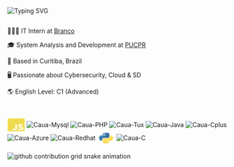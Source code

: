 ![Typing SVG](https://readme-typing-svg.herokuapp.com?font=Fira+Code&pause=1000&color=FFFFFF&background=000000&width=700&lines=%24+Olá,+meu+nome+é+Cau%C3%A3+Matheus)<br> 

##


👨🏻‍💻  IT Intern at [Branco](https://br.linkedin.com/company/brancobrasil) <br>

🎓  System Analysis and Development at [PUCPR](https://.linkedin.com/school/pucproficial/)<br>

📍  Based in Curitiba, Brazil <br>

🖥️  Passionate about Cybersecurity, Cloud & SD <br>

🌎  English Level: C1 (Advanced) <br>

##
<div style="display: inline_block"><br>
  <img align="center" alt="Caua-Js" height="30" width="40" src="https://raw.githubusercontent.com/devicons/devicon/master/icons/javascript/javascript-plain.svg">
  <img align="center" alt="Caua-Mysql" height="30" width="40" src="https://devicon-website.vercel.app/api/mysql/original.svg">
  <img align="center" alt="Caua-PHP" height="30" width="40" src="https://devicon-website.vercel.app/api/php/original.svg">
  <img align="center" alt="Caua-Tux" height="30" width="40" src="https://devicon-website.vercel.app/api/linux/original.svg">
  <img align="center" alt="Caua-Java" height="30" width="40" src="https://devicon-website.vercel.app/api/java/original.svg">
  <img align="center" alt="Caua-Cplus" height="30" width="40" src="https://devicon-website.vercel.app/api/cplusplus/original.svg">
  <img align="center" alt="Caua-Azure" height="30" width="40" src="https://devicon-website.vercel.app/api/azure/original.svg">
  <img align="center" alt="Caua-Redhat" height="30" width="40" src="https://devicon-website.vercel.app/api/redhat/original.svg">
  <img align="center" alt="Caua-Python" height="30" width="40" src="https://raw.githubusercontent.com/devicons/devicon/master/icons/python/python-original.svg">
  <img align="center" alt="Caua-C" height="30" width="40" src="https://devicon-website.vercel.app/api/c/original.svg">
</div>

<br>

<picture align="center">
  <source media="(prefers-color-scheme: dark)" srcset="https://raw.githubusercontent.com/caua-systems/caua-systems/output/github-contribution-grid-snake-dark.svg">
  <source media="(prefers-color-scheme: light)" srcset="https://raw.githubusercontent.com/caua-systems/caua-systems/output/github-contribution-grid-snake-dark.svg">
  <img align="center" alt="github contribution grid snake animation" src="https://raw.githubusercontent.com/caua-sysstems/caua-systems/output/github-contribution-grid-snake.svg">
</picture>
